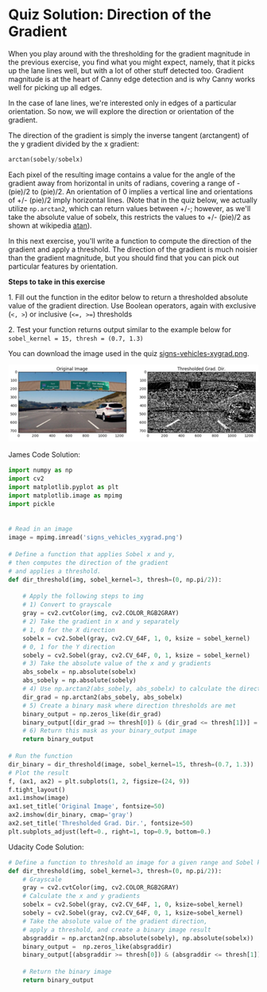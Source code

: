 # Quiz Solution: Direction of the Gradient

When you play around with the thresholding for the gradient magnitude in the previous exercise, you find what you might expect, namely, that it picks up the lane lines well, but with a lot of other stuff detected too. Gradient magnitude is at the heart of Canny edge detection and is why Canny works well for picking up all edges.

In the case of lane lines, we're interested only in edges of a particular orientation. So now, we will explore the direction or orientation of the gradient.

The direction of the gradient is simply the inverse tangent (arctangent) of the y gradient divided by the x gradient:

~~~python
arctan(sobely/sobelx)
~~~

Each pixel of the resulting image contains a value for the angle of the gradient away from horizontal in units of radians, covering a range of -(pie)/2 to (pie)/2. An orientation of 0 implies a vertical line and orientations of +/- (pie)/2 imply horizontal lines. (Note that in the quiz below, we actually utilize `np.arctan2`, which can return values between +/-; however, as we'll take the absolute value of sobelx, this restricts the values to +/- (pie)/2 as shown at wikipedia [atan](http://sen.wikipedia.org/wiki/Atan2)).

In this next exercise, you'll write a function to compute the direction of the gradient and apply a threshold. The direction of the gradient is much noisier than the gradient magnitude, but you should find that you can pick out particular features by orientation.

**Steps to take in this exercise**

1\. Fill out the function in the editor below to return a thresholded absolute value of the gradient direction. Use Boolean operators, again with exclusive (`<, >`) or inclusive (`<=, >=`) thresholds

2\. Test your function returns output similar to the example below for `sobel_kernel = 15, thresh = (0.7, 1.3)`

You can download the image used in the quiz [signs-vehicles-xygrad.png](../../images/signs-vehicles-xygrad.png).

![thresh-grad-dir-example](../../images/thresh-grad-dir-example.jpg)

James Code Solution:

~~~python
import numpy as np
import cv2
import matplotlib.pyplot as plt
import matplotlib.image as mpimg
import pickle


# Read in an image
image = mpimg.imread('signs_vehicles_xygrad.png')

# Define a function that applies Sobel x and y, 
# then computes the direction of the gradient
# and applies a threshold.
def dir_threshold(img, sobel_kernel=3, thresh=(0, np.pi/2)):
    
    # Apply the following steps to img
    # 1) Convert to grayscale
    gray = cv2.cvtColor(img, cv2.COLOR_RGB2GRAY)
    # 2) Take the gradient in x and y separately
    # 1, 0 for the X direction
    sobelx = cv2.Sobel(gray, cv2.CV_64F, 1, 0, ksize = sobel_kernel)
    # 0, 1 for the Y direction
    sobely = cv2.Sobel(gray, cv2.CV_64F, 0, 1, ksize = sobel_kernel)
    # 3) Take the absolute value of the x and y gradients
    abs_sobelx = np.absolute(sobelx)
    abs_sobely = np.absolute(sobely)
    # 4) Use np.arctan2(abs_sobely, abs_sobelx) to calculate the direction of the gradient 
    dir_grad = np.arctan2(abs_sobely, abs_sobelx)
    # 5) Create a binary mask where direction thresholds are met
    binary_output = np.zeros_like(dir_grad)
    binary_output[(dir_grad >= thresh[0]) & (dir_grad <= thresh[1])] = 1
    # 6) Return this mask as your binary_output image
    return binary_output
    
# Run the function
dir_binary = dir_threshold(image, sobel_kernel=15, thresh=(0.7, 1.3))
# Plot the result
f, (ax1, ax2) = plt.subplots(1, 2, figsize=(24, 9))
f.tight_layout()
ax1.imshow(image)
ax1.set_title('Original Image', fontsize=50)
ax2.imshow(dir_binary, cmap='gray')
ax2.set_title('Thresholded Grad. Dir.', fontsize=50)
plt.subplots_adjust(left=0., right=1, top=0.9, bottom=0.)
~~~

Udacity Code Solution:

~~~python
# Define a function to threshold an image for a given range and Sobel kernel
def dir_threshold(img, sobel_kernel=3, thresh=(0, np.pi/2)):
    # Grayscale
    gray = cv2.cvtColor(img, cv2.COLOR_RGB2GRAY)
    # Calculate the x and y gradients
    sobelx = cv2.Sobel(gray, cv2.CV_64F, 1, 0, ksize=sobel_kernel)
    sobely = cv2.Sobel(gray, cv2.CV_64F, 0, 1, ksize=sobel_kernel)
    # Take the absolute value of the gradient direction, 
    # apply a threshold, and create a binary image result
    absgraddir = np.arctan2(np.absolute(sobely), np.absolute(sobelx))
    binary_output =  np.zeros_like(absgraddir)
    binary_output[(absgraddir >= thresh[0]) & (absgraddir <= thresh[1])] = 1

    # Return the binary image
    return binary_output
~~~